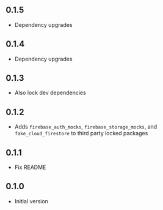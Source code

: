 ## 0.1.5
- Dependency upgrades

## 0.1.4
- Dependency upgrades

## 0.1.3
- Also lock dev dependencies

## 0.1.2
- Adds `firebase_auth_mocks`, `firebase_storage_mocks`, and `fake_cloud_firestore` to third party locked packages

## 0.1.1
- Fix README

## 0.1.0
- Initial version
